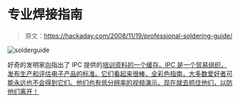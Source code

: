 # 专业焊接指南

> 原文：<https://hackaday.com/2008/11/19/professional-soldering-guide/>

![solderguide](img/bb6ed85bca5f57aae1bd0ef354023355.png "solderguide")

好奇的发明家[向](http://www.curiousinventor.com/blog/45 "Curious Inventor - Blog")指出了 IPC 提供的[培训资料的一个缓存。IPC 是一个贸易组织，发布生产和评估电子产品的标准。它们看起来很棒，全彩色指南，大多数爱好者可能永远也不会得到它们。他们也有低分辨率的视频演示。现在就去抓住他们，以防他们离开！](http://training.ipc.org/demos/ "IPC Online Store")